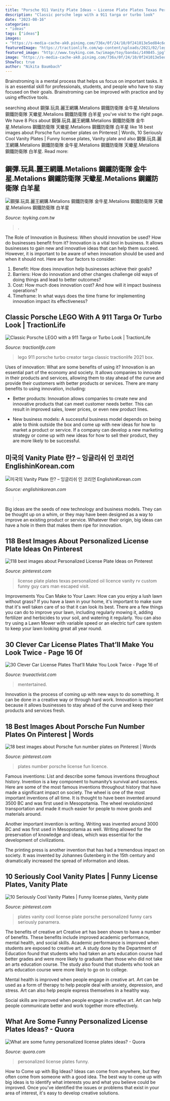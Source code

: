 ```yaml
---
title: "Porsche 911 Vanity Plate Ideas ~ License Plate Plates Texas Personalized Oil Licence Vanity Rv Custom Funny Guy Cars Man Escaped Visit"
description: "Classic porsche lego with a 911 targa or turbo look"
date: "2023-08-16"
categories:
- "ideas"
tags: ["ideas"]
images:
- "https://s-media-cache-ak0.pinimg.com/736x/0f/24/10/0f241013e5ed84c6dce5a050469764f0.jpg"
featuredImage: "https://tractionlife.com/wp-content/uploads/2021/02/lego-creator-porsche-911-turbo-targa-set-box.jpg"
featured_image: "http://www.toyking.com.tw/image/toy/bandai/149845.jpg"
image: "https://s-media-cache-ak0.pinimg.com/736x/0f/24/10/0f241013e5ed84c6dce5a050469764f0.jpg"
ShowToc: true
author: "Nikita Baumbach"
---
```



Brainstroming is a mental process that helps us focus on important tasks. It is an essential skill for professionals, students, and people who have to stay focused on their goals. Brainstroming can be improved with practice and by using effective tools.

	

		
searching about 鋼彈.玩具.麗王網購.Metalions 鋼鐵防衛隊 金牛星.Metalions 鋼鐵防衛隊 天蠍星.Metalions 鋼鐵防衛隊 白羊星 you've visit to the right page. We have 8 Pics about 鋼彈.玩具.麗王網購.Metalions 鋼鐵防衛隊 金牛星.Metalions 鋼鐵防衛隊 天蠍星.Metalions 鋼鐵防衛隊 白羊星 like 18 best images about Porsche fun number plates on Pinterest | Words, 10 Seriously Cool Vanity Plates | Funny license plates, Vanity plate and also 鋼彈.玩具.麗王網購.Metalions 鋼鐵防衛隊 金牛星.Metalions 鋼鐵防衛隊 天蠍星.Metalions 鋼鐵防衛隊 白羊星. Read more:
		
    
## 鋼彈.玩具.麗王網購.Metalions 鋼鐵防衛隊 金牛星.Metalions 鋼鐵防衛隊 天蠍星.Metalions 鋼鐵防衛隊 白羊星

<img loading=lazy src="http://www.toyking.com.tw/image/toy/bandai/149845.jpg" onerror="this.onerror=null;this.src='https://tse1.mm.bing.net/th?id=OIP.rwqxoL4evsx1tGV76WEtqAAAAA&amp;pid=15.1';" alt="鋼彈.玩具.麗王網購.Metalions 鋼鐵防衛隊 金牛星.Metalions 鋼鐵防衛隊 天蠍星.Metalions 鋼鐵防衛隊 白羊星">

_Source: toyking.com.tw_

>. 

	

The Role of Innovation in Business: When should innovation be used? How do businesses benefit from it?
Innovation is a vital tool in business. It allows businesses to gain new and innovative ideas that can help them succeed. However, it is important to be aware of when innovation should be used and when it should not. Here are four factors to consider:
1. Benefit: How does innovation help businesses achieve their goals?
2. Barriers: How do innovation and other changes challenge old ways of doing things and lead to better outcomes?
3. Cost: How much does innovation cost? And how will it impact business operations? 
4. Timeframe: In what ways does the time frame for implementing innovation impact its effectiveness?

    
## Classic Porsche LEGO With A 911 Targa Or Turbo Look | TractionLife

<img loading=lazy src="https://tractionlife.com/wp-content/uploads/2021/02/lego-creator-porsche-911-turbo-targa-set-box.jpg" onerror="this.onerror=null;this.src='https://tse1.mm.bing.net/th?id=OIP.JRpvHC3kJt-BQmjCN9SQxgHaFW&amp;pid=15.1';" alt="Classic Porsche LEGO with a 911 Targa or Turbo Look | TractionLife">

_Source: tractionlife.com_

>lego 911 porsche turbo creator targa classic tractionlife 2021 box. 

	

Uses of innovation: What are some benefits of using it?
Innovation is an essential part of the economy and society. It allows companies to innovate in their products and services, allowing them to stay ahead of the curve and provide their customers with better products or services. There are many benefits to using innovation, including: 
- Better products: Innovation allows companies to create new and innovative products that can meet customer needs better. This can result in improved sales, lower prices, or even new product lines.

- New business models: A successful business model depends on being able to think outside the box and come up with new ideas for how to market a product or service. If a company can develop a new marketing strategy or come up with new ideas for how to sell their product, they are more likely to be successful.

    
## 미국의 Vanity Plate 란? – 잉글리쉬 인 코리언 EnglishinKorean.com

<img loading=lazy src="http://englishinkorean.com/wp-content/uploads/2010/12/Vanity-Plates8.jpg" onerror="this.onerror=null;this.src='https://tse2.mm.bing.net/th?id=OIP.uwi6C1CzMwpfrefmhwpzzAExDM&amp;pid=15.1';" alt="미국의 Vanity Plate 란? – 잉글리쉬 인 코리언 EnglishinKorean.com">

_Source: englishinkorean.com_

>. 

	

Big ideas are the seeds of new technology and business models. They can be thought up on a whim, or they may have been designed as a way to improve an existing product or service. Whatever their origin, big ideas can have a hole in them that makes them ripe for innovation.

    
## 118 Best Images About Personalized License Plate Ideas On Pinterest

<img loading=lazy src="https://s-media-cache-ak0.pinimg.com/736x/6d/26/a1/6d26a10bd64641221ab28519f3c73884.jpg" onerror="this.onerror=null;this.src='https://tse2.mm.bing.net/th?id=OIP.HxXz9NtkQPhlA-slSNg14AAAAA&amp;pid=15.1';" alt="118 best images about Personalized License Plate Ideas on Pinterest">

_Source: pinterest.com_

>license plate plates texas personalized oil licence vanity rv custom funny guy cars man escaped visit. 

	

Improvements You Can Make to Your Lawn: How can you enjoy a lush lawn without grass?
If you have a lawn in your home, it's important to make sure that it's well taken care of so that it can look its best. There are a few things you can do to improve your lawn, including regularly mowing it, adding fertilizer and herbicides to your soil, and watering it regularly. You can also try using a Lawn Mower with variable speed or an electric turf care system to keep your lawn looking great all year round.

    
## 30 Clever Car License Plates That’ll Make You Look Twice - Page 16 Of

<img loading=lazy src="https://s24990.pcdn.co/wp-content/uploads/2018/11/Hilarious-Car-License-Plates-31.jpg" onerror="this.onerror=null;this.src='https://tse4.mm.bing.net/th?id=OIP.thiInnyXfgUWTEUOMI33pQHaEd&amp;pid=15.1';" alt="30 Clever Car License Plates That’ll Make You Look Twice - Page 16 of">

_Source: trueactivist.com_

>mentertained. 

	

Innovation is the process of coming up with new ways to do something. It can be done in a creative way or through hard work. Innovation is important because it allows businesses to stay ahead of the curve and keep their products and services fresh.

    
## 18 Best Images About Porsche Fun Number Plates On Pinterest | Words

<img loading=lazy src="https://s-media-cache-ak0.pinimg.com/736x/0f/24/10/0f241013e5ed84c6dce5a050469764f0.jpg" onerror="this.onerror=null;this.src='https://tse1.mm.bing.net/th?id=OIP.1GjgmfXctfPbBtyQGiDoHQHaFW&amp;pid=15.1';" alt="18 best images about Porsche fun number plates on Pinterest | Words">

_Source: pinterest.com_

>plates number porsche license fun licence. 

	

Famous inventions: List and describe some famous inventions throughout history.
Invention is a key component to humanity’s survival and success. Here are some of the most famous inventions throughout history that have made a significant impact on society.
The wheel is one of the most important inventions of all time. It is thought to have been invented around 3500 BC and was first used in Mesopotamia. The wheel revolutionized transportation and made it much easier for people to move goods and materials around.

Another important invention is writing. Writing was invented around 3000 BC and was first used in Mesopotamia as well. Writing allowed for the preservation of knowledge and ideas, which was essential for the development of civilizations.

The printing press is another invention that has had a tremendous impact on society. It was invented by Johannes Gutenberg in the 15th century and dramatically increased the spread of information and ideas.

    
## 10 Seriously Cool Vanity Plates | Funny License Plates, Vanity Plate

<img loading=lazy src="https://i.pinimg.com/originals/d3/7e/4e/d37e4ed15373fb2dc27ff2c0057ceacb.jpg" onerror="this.onerror=null;this.src='https://tse4.mm.bing.net/th?id=OIP.3-4nq9OjjSBsEXSCEOQBcQHaFf&amp;pid=15.1';" alt="10 Seriously Cool Vanity Plates | Funny license plates, Vanity plate">

_Source: pinterest.com_

>plates vanity cool license plate porsche personalized funny cars seriously panamera. 

	

The benefits of creative art
Creative art has been shown to have a number of benefits. These benefits include improved academic performance, mental health, and social skills.
Academic performance is improved when students are exposed to creative art. A study done by the Department of Education found that students who had taken an arts education course had better grades and were more likely to graduate than those who did not take an arts education course. The study also found that students who took an arts education course were more likely to go on to college.

Mental health is improved when people engage in creative art. Art can be used as a form of therapy to help people deal with anxiety, depression, and stress. Art can also help people express themselves in a healthy way.

Social skills are improved when people engage in creative art. Art can help people communicate better and work together more effectively.

    
## What Are Some Funny Personalized License Plates Ideas? - Quora

<img loading=lazy src="https://qph.fs.quoracdn.net/main-qimg-08c849ebcff2925c2fc43527bd13f291" onerror="this.onerror=null;this.src='https://tse2.mm.bing.net/th?id=OIP.CMhJ68_yklwvxDUnvRPykQHaJ4&amp;pid=15.1';" alt="What are some funny personalized license plates ideas? - Quora">

_Source: quora.com_

>personalized license plates funny. 

	

How to Come up with Big Ideas?
Ideas can come from anywhere, but they often come from someone with a good idea. The best way to come up with big ideas is to identify what interests you and what you believe could be improved. Once you've identified the issues or problems that exist in your area of interest, it's easy to develop creative solutions.

